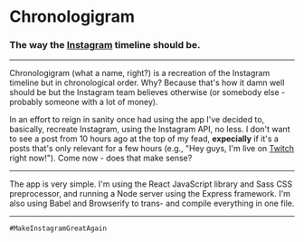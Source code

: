 # Chronologigram

### The way the [Instagram](http://instagram.com/) timeline should be.

___

Chronologigram (what a name, right?) is a recreation of the Instagram timeline but in chronological order. Why? Because that's how it damn well should be but the Instagram team believes otherwise (or somebody else - probably someone with a lot of money).

In an effort to reign in sanity once had using the app I've decided to, basically, recreate Instagram, using the Instagram API, no less. I don't want to see a post from 10 hours ago at the top of my fead, **expecially** if it's a posts that's only relevant for a few hours (e.g., "Hey guys, I'm live on [Twitch](http://twitch.tv) right now!"). Come now - does that make sense?

___

The app is very simple. I'm using the React JavaScript library and Sass CSS preprocessor, and running a Node server using the Express framework. I'm also using Babel and Browserify to trans- and compile everything in one file.

___

`#MakeInstagramGreatAgain`
